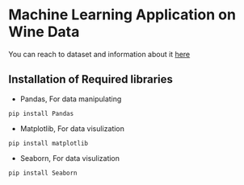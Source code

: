 # Machine Learning Application on Wine Data

You can reach to dataset and information about it [here](https://archive.ics.uci.edu/ml/datasets/wine "Wine Dataset")

## Installation of Required libraries
* Pandas, For data manipulating
```
pip install Pandas
```
* Matplotlib, For data visulization
```
pip install matplotlib
```
* Seaborn, For data visulization
```
pip install Seaborn
```
